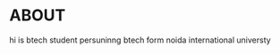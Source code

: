 <h1>ABOUT</h1>
<title> first repo</title>
<body>hi is btech student persuninng btech form noida international universty</body>

